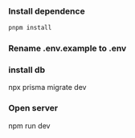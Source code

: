 ### Install dependence

```sh
pnpm install

```

### Rename .env.example to .env

### install db

npx prisma migrate dev

### Open server

npm run dev
